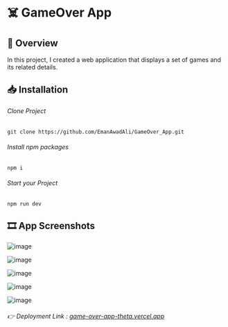 # ☠️ GameOver App
## 📌 Overview
In this project, I created a web application that displays a set of games and its related details.

## 📥 Installation

###### Clone Project
```
git clone https://github.com/EmanAwadAli/GameOver_App.git
```
###### Install npm packages
```
npm i
```
###### Start your Project
```
npm run dev
```
## 🎞️ App Screenshots

![image](https://github.com/EmanAwadAli/GameOver_App/assets/54704537/0240f50f-0d5d-4078-ba45-7a546252130d)

![image](https://github.com/EmanAwadAli/GameOver_App/assets/54704537/5f2c146b-7f03-469e-8e4e-574003a6649b)

![image](https://github.com/EmanAwadAli/GameOver_App/assets/54704537/6d518956-ec05-491b-9151-47a68c29d381)

![image](https://github.com/EmanAwadAli/GameOver_App/assets/54704537/505c95c8-b83d-41e1-8920-b62eb28fc466)

![image](https://github.com/EmanAwadAli/GameOver_App/assets/54704537/e085a6d0-d846-4daa-a29b-53511e20d0cc)

###### 👉 Deployment Link : [game-over-app-theta.vercel.app](https://game-over-app-theta.vercel.app/)

